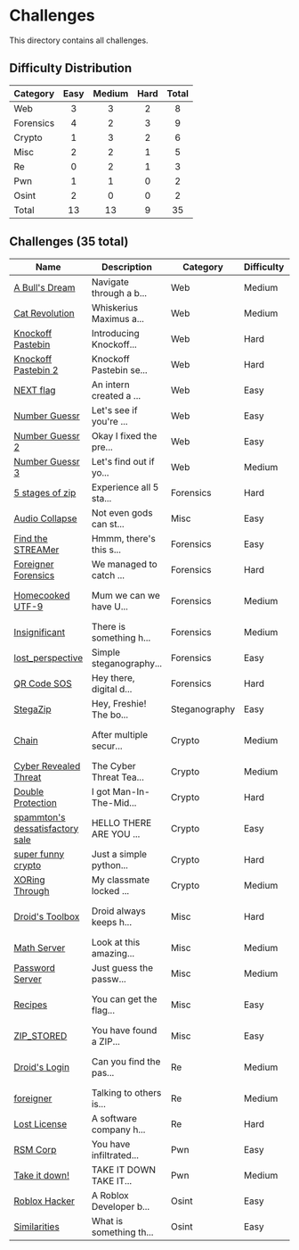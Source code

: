 # Challenges
This directory contains all challenges.

## Difficulty Distribution
| Category | Easy | Medium | Hard | Total |
| -------- |:----:|:------:|:----:|:-----:|
| Web | 3 | 3 | 2 | 8 |
| Forensics | 4 | 2 | 3 | 9 |
| Crypto | 1 | 3 | 2 | 6 |
| Misc | 2 | 2 | 1 | 5 |
| Re | 0 | 2 | 1 | 3 |
| Pwn | 1 | 1 | 0 | 2 |
| Osint | 2 | 0 | 0 | 2 |
| Total | 13 | 13 | 9 | 35 |


## Challenges (35 total)
| Name | Description | Category | Difficulty | Author |
| ---- | ----------- | -------- | ---------- | ------ |
| [A Bull's Dream](<./web/A Bull's Dream>) | Navigate through a b... | Web | Medium | Jimmy Liaw |
| [Cat Revolution](<./web/Cat Revolution>) | Whiskerius Maximus a... | Web | Medium | Rowhith |
| [Knockoff Pastebin](<./web/Knockoff Pastebin>) | Introducing Knockoff... | Web | Hard | Bryan Lim (JusCodin) |
| [Knockoff Pastebin 2](<./web/Knockoff Pastebin 2>) | Knockoff Pastebin se... | Web | Hard | Bryan Lim (JusCodin) |
| [NEXT flag](<./web/NEXT flag>) | An intern created a ... | Web | Easy | Leong Yu Zhi Andy |
| [Number Guessr](<./web/Number Guessr>) | Let's see if you're ... | Web | Easy | Bryan Lim (JusCodin) |
| [Number Guessr 2](<./web/Number Guessr 2>) | Okay I fixed the pre... | Web | Easy | Bryan Lim (JusCodin) |
| [Number Guessr 3](<./web/Number Guessr 3>) | Let's find out if yo... | Web | Medium | Bryan Lim (JusCodin) |
| [5 stages of zip](<./forensics/5 stages of zip>) | Experience all 5 sta... | Forensics | Hard | Koh Kai En |
| [Audio Collapse](<./misc/Audio Collapse>) | Not even gods can st... | Misc | Easy | Branson Woo |
| [Find the STREAMer](<./forensics/Find the STREAMer>) | Hmmm, there's this s... | Forensics | Easy | Foo Geng Hao |
| [Foreigner Forensics](<./forensics/Foreigner Forensics>) | We managed to catch ... | Forensics | Hard | Aum Jiwoo |
| [Homecooked UTF-9](<./forensics/Homecooked UTF-9>) | Mum we can we have U... | Forensics | Medium | Lucius Chee Zihan |
| [Insignificant](<./forensics/Insignificant>) | There is something h... | Forensics | Medium | Bryant Ten |
| [lost_perspective](<./forensics/lost_perspective>) | Simple steganography... | Forensics | Easy | Eugene |
| [QR Code SOS](<./forensics/QR Code SOS>) | Hey there, digital d... | Forensics | Hard | Mah Wen Qiang |
| [StegaZip](<./steganography/StegaZip>) | Hey, Freshie! The bo... | Steganography | Easy | Branson Woo |
| [Chain](<./crypto/Chain>) | After multiple secur... | Crypto | Medium | Ethan Yong Beng Hin |
| [Cyber Revealed Threat](<./crypto/Cyber Revealed Threat>) | The Cyber Threat Tea... | Crypto | Medium | Bryant Ten |
| [Double Protection](<./crypto/Double Protection>) | I got Man-In-The-Mid... | Crypto | Hard | Koh Kai En |
| [spammton's dessatisfactory sale](<./crypto/spammton's dessatisfactory sale>) | HELLO THERE ARE YOU ... | Crypto | Easy | Chan Chee Kin |
| [super funny crypto](<./crypto/super funny crypto>) | Just a simple python... | Crypto | Hard | Bryan Lim (JusCodin) |
| [XORing Through](<./crypto/XORing Through>) | My classmate locked ... | Crypto | Medium | Koh Kai En |
| [Droid's Toolbox](<./misc/Droid's Toolbox>) | Droid always keeps h... | Misc | Hard | Lucius Chee Zihan |
| [Math Server](<./misc/Math Server>) | Look at this amazing... | Misc | Medium | Bryan Lim (JusCodin) |
| [Password Server](<./misc/Password Server>) | Just guess the passw... | Misc | Medium | Bryan Lim (JusCodin) |
| [Recipes](<./misc/Recipes>) | You can get the flag... | Misc | Easy | Lucius Chee Zihan |
| [ZIP_STORED](<./misc/ZIP_STORED>) | You have found a ZIP... | Misc | Easy | Ivan |
| [Droid's Login](<./re/Droid's Login>) | Can you find the pas... | Re | Medium | Lucius Chee Zihan |
| [foreigner](<./re/foreigner>) | Talking to others is... | Re | Medium | Gabriel |
| [Lost License](<./re/Lost License>) | A software company h... | Re | Hard | Aai Xun En Ryan |
| [RSM Corp](<./pwn/RSM Corp>) | You have infiltrated... | Pwn | Easy | Lennon Chee |
| [Take it down!](<./pwn/Take it down!>) | TAKE IT DOWN TAKE IT... | Pwn | Medium | Gabriel |
| [Roblox Hacker](<./osint/Roblox Hacker>) | A Roblox Developer b... | Osint | Easy | Chen Heyu |
| [Similarities](<./osint/Similarities>) | What is something th... | Osint | Easy | Lee Zheng Hong |
